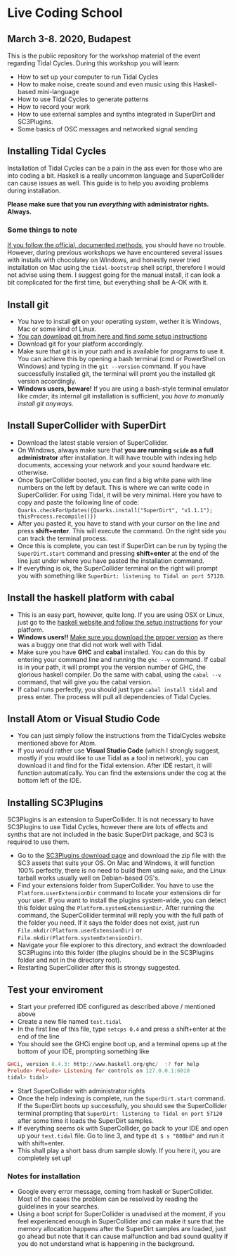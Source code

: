 # Live Coding School
## March 3-8. 2020, Budapest

This is the public repository for the workshop material of the event regarding Tidal Cycles.
During this workshop you will learn:
* How to set up your computer to run Tidal Cycles
* How to make noise, create sound and even music using this Haskell-based mini-language
* How to use Tidal Cycles to generate patterns
* How to record your work
* How to use external samples and synths integrated in SuperDirt and SC3Plugins.
* Some basics of OSC messages and networked signal sending

## Installing Tidal Cycles

Installation of Tidal Cycles can be a pain in the ass even for those who are into coding a bit. Haskell is a really uncommon language and SuperCollider can cause issues as well.
This guide is to help you avoiding problems during installation.

**Please make sure that you run *everything* with administrator rights. Always.**

### Some things to note
[If you follow the official, documented methods](https://tidalCycles.org/index.php/Installation), you should have no trouble.
However, during previous workshops we have encountered several issues with installs with chocolatey on Windows, and honestly never tried installation on Mac using the `tidal-bootstrap` shell script, therefore I would not advise using them. I suggest going for the manual install, it can look a bit complicated for the first time, but
everything shall be A-OK with it.

## Install git
* You have to install **git** on your operating system, wether it is Windows, Mac or some kind of Linux.
* [You can download git from here and find some setup instructions](https://git-scm.com/book/en/v2/Getting-Started-Installing-Git)
* Download git for your platform accordingly.
* Make sure that git is in your path and is available for programs to use it. You can achieve this by opening a bash terminal (cmd or PowerShell on Windows) and typing in the
`git --version` command. If you have successfully installed git, the terminal will promt you the installed git version accordingly.
* **Windows users, beware!** If you are using a bash-style terminal emulator like *cmder*, its internal git installation is sufficient, *you have to manually install git anyways*.

## Install SuperCollider with SuperDirt
* Download the latest stable version of SuperCollider.
* On Windows, always make sure that **you are running `scide` as a full administrator** after installation. It will have trouble with indexing help documents, accessing your network and your sound hardware etc. otherwise.
* Once SuperCollider booted, you can find a big white pane with line numbers on the left by default. This is where we can write code in SuperCollider. For using Tidal, it will be very minimal. Here you have to copy and paste the following line of code: `Quarks.checkForUpdates({Quarks.install("SuperDirt", "v1.1.1"); thisProcess.recompile()})`
* After you pasted it, you have to stand with your cursor on the line and press **shift+enter**. This will execute the command. On the right side you can track the terminal process.
* Once this is complete, you can test if SuperDirt can be run by typing the `SuperDirt.start` command and pressing **shift+enter** at the end of the line just under where you have pasted the installation command.
* If everything is ok, the SuperCollider terminal on the right will prompt you with something like `SuperDirt: listening to Tidal on port 57120`.

## Install the haskell platform with cabal
* This is an easy part, however, quite long. If you are using OSX or Linux, just go to the [haskell website and follow the setup instructions](https://www.haskell.org/platform/) for your platform. 
* **Windows users!!** [Make sure you download the proper version](https://www.haskell.org/platform/download/8.4.3/HaskellPlatform-8.4.3-full-x86_64-setup.exe) as there was a buggy one that did not work well with Tidal.
* Make sure you have **GHC** and **cabal** installed. You can do this by entering your command line and running the `ghc --v` command. If cabal is in your path, it will prompt you the version number of GHC, the glorious haskell compiler. Do the same with cabal, using the `cabal --v` command, that will give you the cabal version.
* If cabal runs perfectly, you should just type `cabal install tidal` and press enter. The process will pull all dependencies of Tidal Cycles.

## Install Atom or Visual Studio Code
* You can just simply follow the instructions from the TidalCycles website mentioned above for Atom.
* If you would rather use **Visual Studio Code** (which I strongly suggest, mostly if you would like to use Tidal as a tool in network), you can download it and find for the Tidal extension. After IDE restart, it will function automatically. You can find the extensions under the cog at the bottom left of the IDE.

## Installing SC3Plugins
SC3Plugins is an extension to SuperCollider. It is not necessary to have SC3Plugins to use Tidal Cycles, however there are lots of effects and synths that are not included in the basic SuperDirt package, and SC3 is required to use them.
* Go to the [SC3Plugins download page](https://github.com/supercollider/sc3-plugins/releases) and download the zip file with the SC3 assets that suits your OS. On Mac and Windows, it will function 100% perfectly, there is no need to build them using `make`, and the Linux tarball works usually well on Debian-based OS's.
* Find your extensions folder from SuperCollider. You have to use the `Platform.userExtensionDir` command to locate your extensions dir for your user. If you want to install the plugins system-wide, you can detect this folder using the `Platform.systemExtensionDir`. After running the command, the SuperCollider terminal will reply you with the full path of the folder you need. If it says the folder does not exist, just run `File.mkdir(Platform.userExtensionDir)` or `File.mkdir(Platform.systemExtensionDir)`.
* Navigate your file explorer to this directory, and extract the downloaded SC3Plugins into this folder (the plugins should be in the SC3Plugins folder and not in the directory root).
* Restarting SuperCollider after this is strongy suggested.

## Test your enviroment
* Start your preferred IDE configured as described above / mentioned above
* Create a new file named `test.tidal`
* In the first line of this file, type `setcps 0.4` and press a shift+enter at the end of the line
* You should see the GHCi engine boot up, and a terminal opens up at the bottom of your IDE, prompting something like
```haskell
GHCi, version 8.4.3: http://www.haskell.org/ghc/  :? for help
Prelude> Prelude> Listening for controls on 127.0.0.1:6010
tidal> tidal> 
```
* Start SuperCollider with administrator rights
* Once the help indexing is complete, run the `SuperDirt.start` command. If the SuperDirt boots up successfully, you should see the SuperCollider terminal prompting that `SuperDirt: listening to Tidal on port 57120` after some time it loads the SuperDirt samples.
* If everything seems ok with SuperCollider, go back to your IDE and open up your `test.tidal` file. Go to line 3, and type `d1 $ s "808bd"` and run it with shift+enter.
* This shall play a short bass drum sample slowly. If you here it, you are completely set up!

### Notes for installation
* Google every error message, coming from haskell or SuperCollider. Most of the cases the problem can be resolved by reading the guidelines in your searches.
* Using a boot script for SuperCollider is unadvised at the moment, if you feel experienced enough in SuperCollider and can make it sure that the memory allocation happens after the SuperDirt samples are loaded, just go ahead but note that it can cause malfunction and bad sound quality if you do not understand what is happening in the background.